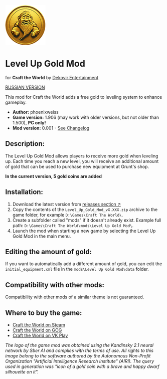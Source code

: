 ![Level Up Gold Mod](/icon.png)

# Level Up Gold Mod
for **Craft the World** by [Dekovir Entertainment](http://dekovir.com/craft-the-world/)

[RUSSIAN VERSION](README_RU.md)

This mod for Craft the World adds a free gold to leveling system to enhance gameplay.

- **Author:** phoenixweiss
- **Game version:** 1.906 (may work with older versions, but not older than 1.500), **PC only!**
- **Mod version:** 0.001 - [See Changelog](CHANGELOG.md)

## Description:
The Level Up Gold Mod allows players to receive more gold when leveling up. Each time you reach a new level, you will receive an additional amount of gold that can be used to purchase new equipment at Grunt's shop.

**In the current version, 5 gold coins are added**

## Installation:
1. Download the latest version from [releases section ↗](https://github.com/phoenixweiss/Craft-the-World-Level-Up-Gold-Mod/releases)
2. Copy the contents of the `Level_Up_Gold_Mod_vX.XXX.zip` archive to the game folder, for example `D:\Games\Craft The World\`.
3. Create a subfolder called "mods" if it doesn't already exist. Example full path: `D:\Games\Craft The World\mods\Level Up Gold Mod\`.
4. Launch the mod when starting a new game by selecting the Level Up Gold Mod in the main menu.

## Editing the amount of gold:
If you want to automatically add a different amount of gold, you can edit the `initial_equipment.xml` file in the `mods\Level Up Gold Mod\data` folder.

## Compatibility with other mods:
Compatibility with other mods of a similar theme is not guaranteed.

## Where to buy the game:
- [Craft the World on Steam](http://store.steampowered.com/app/248390)
- [Craft the World on GOG](https://www.gog.com/ru/game/craft_the_world)
- [Craft the World on VK Play](https://vkplay.ru/play/game/crafttheworld)

*The logo of the game mod was obtained using the Kandinsky 2.1 neural network by Sber AI and complies with the terms of use. All rights to this image belong to the software authored by the Autonomous Non-Profit Organization "Artificial Intelligence Research Institute" (AIRI). The query used in generation was "icon of a gold coin with a brave and happy dwarf silhouette on it".*
